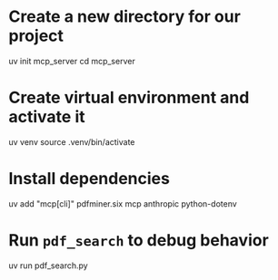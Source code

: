 # Create a new directory for our project
uv init mcp_server
cd mcp_server

# Create virtual environment and activate it
uv venv
source .venv/bin/activate

# Install dependencies
uv add "mcp[cli]" pdfminer.six mcp anthropic python-dotenv

# Run `pdf_search` to debug behavior

uv run pdf_search.py